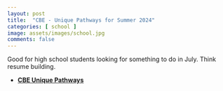 ```yaml
---
layout: post
title:  "CBE - Unique Pathways for Summer 2024"
categories: [ school ]
image: assets/images/school.jpg
comments: false
---
```


Good for high school students looking for something to do in July.  Think resume building.

+ **[CBE Unique Pathways](https://cbe.ab.ca/programs/high-school/unique-pathways-and-off-campus-education/Pages/default.aspx)**

